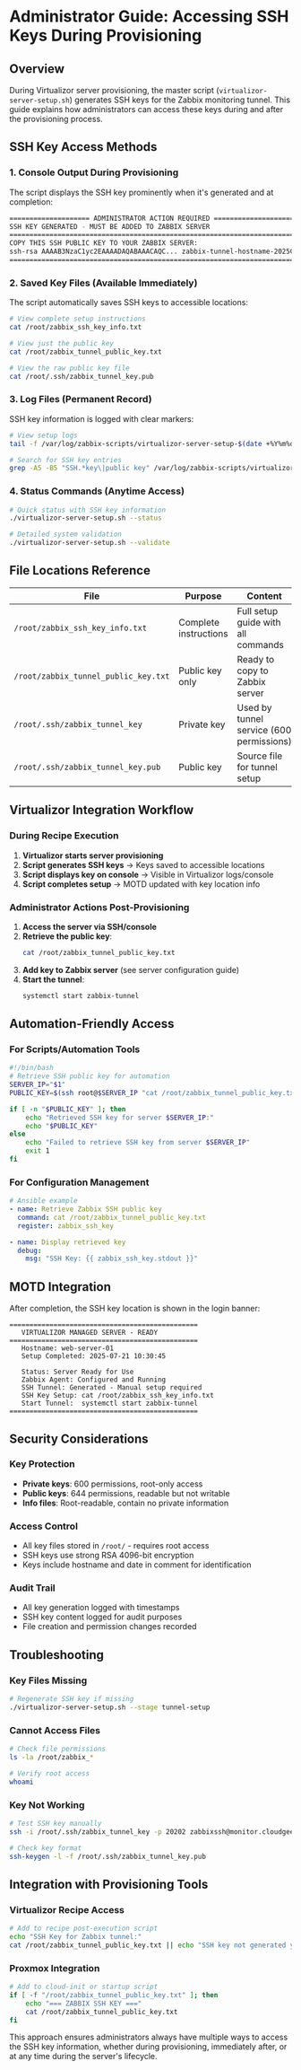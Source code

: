 # Administrator Guide: Accessing SSH Keys During Provisioning

## Overview

During Virtualizor server provisioning, the master script (`virtualizor-server-setup.sh`) generates SSH keys for the Zabbix monitoring tunnel. This guide explains how administrators can access these keys during and after the provisioning process.

## SSH Key Access Methods

### 1. Console Output During Provisioning

The script displays the SSH key prominently when it's generated and at completion:

```bash
==================== ADMINISTRATOR ACTION REQUIRED ====================
SSH KEY GENERATED - MUST BE ADDED TO ZABBIX SERVER
========================================================================
COPY THIS SSH PUBLIC KEY TO YOUR ZABBIX SERVER:
ssh-rsa AAAAB3NzaC1yc2EAAAADAQABAAACAQC... zabbix-tunnel-hostname-20250721
========================================================================
```

### 2. Saved Key Files (Available Immediately)

The script automatically saves SSH keys to accessible locations:

```bash
# View complete setup instructions
cat /root/zabbix_ssh_key_info.txt

# View just the public key
cat /root/zabbix_tunnel_public_key.txt

# View the raw public key file
cat /root/.ssh/zabbix_tunnel_key.pub
```

### 3. Log Files (Permanent Record)

SSH key information is logged with clear markers:

```bash
# View setup logs
tail -f /var/log/zabbix-scripts/virtualizor-server-setup-$(date +%Y%m%d).log

# Search for SSH key entries
grep -A5 -B5 "SSH.*key\|public key" /var/log/zabbix-scripts/virtualizor-server-setup-*.log
```

### 4. Status Commands (Anytime Access)

```bash
# Quick status with SSH key information
./virtualizor-server-setup.sh --status

# Detailed system validation
./virtualizor-server-setup.sh --validate
```

## File Locations Reference

| File | Purpose | Content |
|------|---------|---------|
| `/root/zabbix_ssh_key_info.txt` | Complete instructions | Full setup guide with all commands |
| `/root/zabbix_tunnel_public_key.txt` | Public key only | Ready to copy to Zabbix server |
| `/root/.ssh/zabbix_tunnel_key` | Private key | Used by tunnel service (600 permissions) |
| `/root/.ssh/zabbix_tunnel_key.pub` | Public key | Source file for tunnel setup |

## Virtualizor Integration Workflow

### During Recipe Execution

1. **Virtualizor starts server provisioning**
2. **Script generates SSH keys** → Keys saved to accessible locations
3. **Script displays key on console** → Visible in Virtualizor logs/console
4. **Script completes setup** → MOTD updated with key location info

### Administrator Actions Post-Provisioning

1. **Access the server via SSH/console**
2. **Retrieve the public key**:
   ```bash
   cat /root/zabbix_tunnel_public_key.txt
   ```
3. **Add key to Zabbix server** (see server configuration guide)
4. **Start the tunnel**:
   ```bash
   systemctl start zabbix-tunnel
   ```

## Automation-Friendly Access

### For Scripts/Automation Tools

```bash
#!/bin/bash
# Retrieve SSH public key for automation
SERVER_IP="$1"
PUBLIC_KEY=$(ssh root@$SERVER_IP "cat /root/zabbix_tunnel_public_key.txt" 2>/dev/null)

if [ -n "$PUBLIC_KEY" ]; then
    echo "Retrieved SSH key for server $SERVER_IP:"
    echo "$PUBLIC_KEY"
else
    echo "Failed to retrieve SSH key from server $SERVER_IP"
    exit 1
fi
```

### For Configuration Management

```yaml
# Ansible example
- name: Retrieve Zabbix SSH public key
  command: cat /root/zabbix_tunnel_public_key.txt
  register: zabbix_ssh_key

- name: Display retrieved key
  debug:
    msg: "SSH Key: {{ zabbix_ssh_key.stdout }}"
```

## MOTD Integration

After completion, the SSH key location is shown in the login banner:

```
===============================================
   VIRTUALIZOR MANAGED SERVER - READY
===============================================
   Hostname: web-server-01
   Setup Completed: 2025-07-21 10:30:45
   
   Status: Server Ready for Use
   Zabbix Agent: Configured and Running
   SSH Tunnel: Generated - Manual setup required
   SSH Key Setup: cat /root/zabbix_ssh_key_info.txt
   Start Tunnel:  systemctl start zabbix-tunnel
===============================================
```

## Security Considerations

### Key Protection

- **Private keys**: 600 permissions, root-only access
- **Public keys**: 644 permissions, readable but not writable
- **Info files**: Root-readable, contain no private information

### Access Control

- All key files stored in `/root/` - requires root access
- SSH keys use strong RSA 4096-bit encryption
- Keys include hostname and date in comment for identification

### Audit Trail

- All key generation logged with timestamps
- SSH key content logged for audit purposes
- File creation and permission changes recorded

## Troubleshooting

### Key Files Missing

```bash
# Regenerate SSH key if missing
./virtualizor-server-setup.sh --stage tunnel-setup
```

### Cannot Access Files

```bash
# Check file permissions
ls -la /root/zabbix_*

# Verify root access
whoami
```

### Key Not Working

```bash
# Test SSH key manually
ssh -i /root/.ssh/zabbix_tunnel_key -p 20202 zabbixssh@monitor.cloudgeeks.in

# Check key format
ssh-keygen -l -f /root/.ssh/zabbix_tunnel_key.pub
```

## Integration with Provisioning Tools

### Virtualizor Recipe Access

```bash
# Add to recipe post-execution script
echo "SSH Key for Zabbix tunnel:"
cat /root/zabbix_tunnel_public_key.txt || echo "SSH key not generated yet"
```

### Proxmox Integration

```bash
# Add to cloud-init or startup script
if [ -f "/root/zabbix_tunnel_public_key.txt" ]; then
    echo "=== ZABBIX SSH KEY ==="
    cat /root/zabbix_tunnel_public_key.txt
fi
```

This approach ensures administrators always have multiple ways to access the SSH key information, whether during provisioning, immediately after, or at any time during the server's lifecycle.
